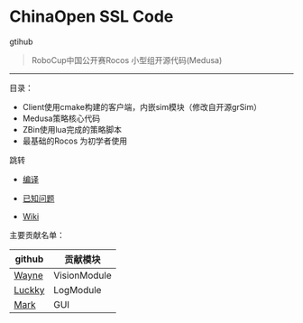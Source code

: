 # ChinaOpen SSL Code
gtihub
> RoboCup中国公开赛Rocos 小型组开源代码(Medusa)

---

目录：

* Client使用cmake构建的客户端，内嵌sim模块（修改自开源grSim）
* Medusa策略核心代码
* ZBin使用lua完成的策略脚本
* 最基础的Rocos  为初学者使用


跳转

* [编译](INSTALL.md)

* [已知问题](ISSUE.md)

* [Wiki](https://chinaopenssl-wiki.readthedocs.io/zh_CN/latest/index.html)

主要贡献名单：

| github                                 | 贡献模块     |
| -------------------------------------- | ------------ |
| [Wayne](https://github.com/zijinoier)  | VisionModule |
| [Luckky](https://github.com/guodashun) | LogModule    |
| [Mark](https://github.com/ZJUMark)     | GUI          |

